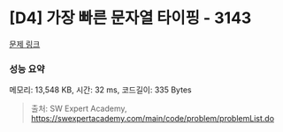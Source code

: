 # [D4] 가장 빠른 문자열 타이핑 - 3143 

[문제 링크](https://swexpertacademy.com/main/code/problem/problemDetail.do?contestProbId=AV_65wkqsb4DFAWS) 

### 성능 요약

메모리: 13,548 KB, 시간: 32 ms, 코드길이: 335 Bytes



> 출처: SW Expert Academy, https://swexpertacademy.com/main/code/problem/problemList.do